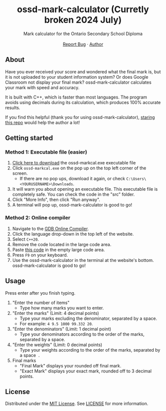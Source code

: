 <br />
<div align="center">
  <h1 align="center">ossd-mark-calculator (Curretly broken 2024 July)</h3>

  <p align="center">
    Mark calculator for the Ontario Secondary School Diploma
    <br />
    <br />
    <a href="https://github.com/udontur/ossd-mark-calculator/issues/new">Report Bug</a>
    ·
    <a href="https://github.com/udontur">Author</a>
  </p>
</div>

<!-- ABOUT THE PROJECT -->
## About

Have you ever received your score and wondered what the final mark is, but it is not uploaded to your student information system? Or does Google Classroom not display your final mark? ossd-mark-calculator calculates your mark with speed and accuracy. 

It is built with C++, which is faster than most languages. The program avoids using decimals during its calculation, which produces 100% accurate results.  

If you find this helpful (thank you for using ossd-mark-calculator), [staring this repo](https://docs.github.com/en/get-started/exploring-projects-on-github/saving-repositories-with-stars) would help the author a lot!

## Getting started
### Method 1: Executable file (easier)

1. [Click here to download](https://raw.githubusercontent.com/udontur/ossd-mark-calculator/main/ossd-markcal.exe) the ossd-markcal.exe executable file
2. Click ```ossd-markcal.exe``` on the pop up on the top left corner of the screen. 
    - If there are no pop ups, download it again, or check  ```C:\Users\<YOURUSERNAME>\Downloads```.
3. It will warn you about opening an executable file. This executable file is completely safe. You can check the code in the "src" folder. 
4. Click "More Info", then click "Run anyway".
5. A terminal will pop up, ossd-mark-calculator is good to go!

### Method 2: Online compiler
1. Navigate to the [GDB Online Compiler](https://www.onlinegdb.com/).
2. Click the language drop-down in the top left of the website.
3. Select ```C++20```.
4. Remove the code located in the large code area.
5. Paste [this code](https://github.com/udontur/ossd-mark-calculator/blob/main/src/main.cpp) in the empty large code area.
6. Press ```F9``` on your keyboard.
7. Use the ossd-mark-calculator in the terminal at the website's bottom. ossd-mark-calculator is good to go!

## Usage
Press enter after you finish typing.
1. "Enter the number of items"
    - Type how many marks you want to enter.
2. "Enter the marks" (Limit: 4 decimal points)
    - Type your marks excluding the denominator, separated by a space.
    - For example: ```4 9.5 1000 99.332 20```.
3. "Enter the denominators" (Limit: 1 decimal point)
    - Type your denominators according to the order of the marks, separated by a space.
4. "Enter the weights" (Limit: 0 decimal points)
    - Type your weights according to the order of the marks, separated by a space  .  
5. Final marks
    - "Final Mark" displays your rounded off final mark.
    - "Exact Mark" displays your exact mark, rounded off to 3 decimal points.

## License

Distributed under the [MIT License](https://github.com/udontur/ossd-mark-calculator/blob/main/LICENSE). See [LICENSE](https://github.com/udontur/ossd-mark-calculator/blob/main/LICENSE) for more information.
